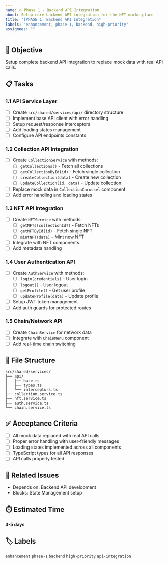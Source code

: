 ```yaml
---
name: 🔥 Phase 1 - Backend API Integration
about: Setup core backend API integration for the NFT marketplace
title: "[PHASE 1] Backend API Integration"
labels: "enhancement, phase-1, backend, high-priority"
assignees: ""
---
```


## 🎯 **Objective**

Setup complete backend API integration to replace mock data with real API calls.

## 📋 **Tasks**

### **1.1 API Service Layer**

- [ ] Create `src/shared/services/api/` directory structure
- [ ] Implement base API client with error handling
- [ ] Setup request/response interceptors
- [ ] Add loading states management
- [ ] Configure API endpoints constants

### **1.2 Collection API Integration**

- [ ] Create `CollectionService` with methods:
  - [ ] `getCollections()` - Fetch all collections
  - [ ] `getCollectionById(id)` - Fetch single collection
  - [ ] `createCollection(data)` - Create new collection
  - [ ] `updateCollection(id, data)` - Update collection
- [ ] Replace mock data in `CollectionCarousel` component
- [ ] Add error handling and loading states

### **1.3 NFT API Integration**

- [ ] Create `NFTService` with methods:
  - [ ] `getNFTs(collectionId?)` - Fetch NFTs
  - [ ] `getNFTById(id)` - Fetch single NFT
  - [ ] `mintNFT(data)` - Mint new NFT
- [ ] Integrate with NFT components
- [ ] Add metadata handling

### **1.4 User Authentication API**

- [ ] Create `AuthService` with methods:
  - [ ] `login(credentials)` - User login
  - [ ] `logout()` - User logout
  - [ ] `getProfile()` - Get user profile
  - [ ] `updateProfile(data)` - Update profile
- [ ] Setup JWT token management
- [ ] Add auth guards for protected routes

### **1.5 Chain/Network API**

- [ ] Create `ChainService` for network data
- [ ] Integrate with `ChainMenu` component
- [ ] Add real-time chain switching

## **📁 File Structure**

```
src/shared/services/
├── api/
│   ├── base.ts
│   ├── types.ts
│   └── interceptors.ts
├── collection.service.ts
├── nft.service.ts
├── auth.service.ts
└── chain.service.ts
```

## **✅ Acceptance Criteria**

- [ ] All mock data replaced with real API calls
- [ ] Proper error handling with user-friendly messages
- [ ] Loading states implemented across all components
- [ ] TypeScript types for all API responses
- [ ] API calls properly tested

## **🔗 Related Issues**

- Depends on: Backend API development
- Blocks: State Management setup

## **⏱️ Estimated Time**

**3-5 days**

## **🏷️ Labels**

`enhancement` `phase-1` `backend` `high-priority` `api-integration`
